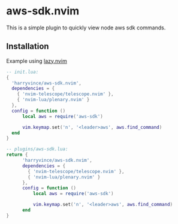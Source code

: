 # aws-sdk.nvim
This is a simple plugin to quickly view node aws sdk commands.

## Installation
Example using [lazy.nvim](https://github.com/folke/lazy.nvim)

```lua
-- init.lua:
{
  'harryvince/aws-sdk.nvim',
  dependencies = { 
    { 'nvim-telescope/telescope.nvim' },
    { 'nvim-lua/plenary.nvim' }
  },
  config = function ()
      local aws = require('aws-sdk')

      vim.keymap.set('n', '<leader>aws', aws.find_command)
  end
}

-- plugins/aws-sdk.lua:
return {
      'harryvince/aws-sdk.nvim',
      dependencies = { 
        { 'nvim-telescope/telescope.nvim' },
        { 'nvim-lua/plenary.nvim' }
      },
      config = function ()
          local aws = require('aws-sdk')

          vim.keymap.set('n', '<leader>aws', aws.find_command)
      end
}
```
